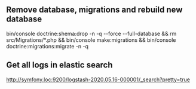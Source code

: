 ## Remove database, migrations and rebuild new database

bin/console doctrine:shema:drop -n -q --force --full-database && rm src/Migrations/*.php && bin/console make:migrations && bin/console doctrine:migrations:migrate -n -q

## Get all logs in elastic search

http://symfony.loc:9200/logstash-2020.05.16-000001/_search?pretty=true
